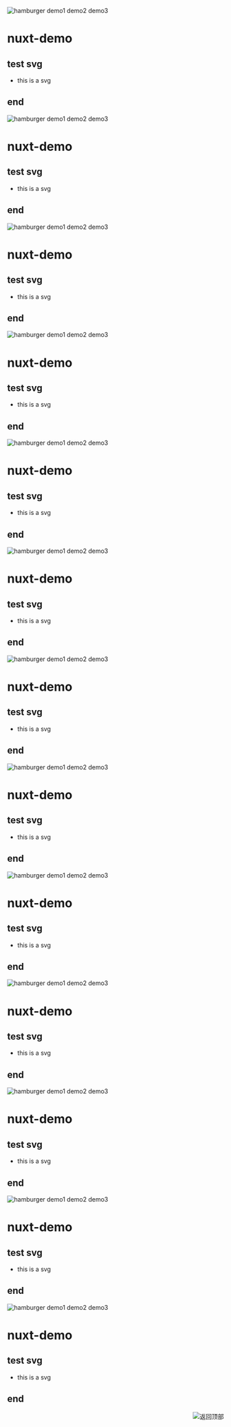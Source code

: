 ![hamburger](docs/assets/hamburger.svg)
demo1
demo2
demo3
# nuxt-demo
## test svg
- this is a svg
## end
![hamburger](docs/assets/hamburger.svg)
demo1
demo2
demo3
# nuxt-demo
## test svg
- this is a svg
## end
![hamburger](docs/assets/hamburger.svg)
demo1
demo2
demo3
# nuxt-demo
## test svg
- this is a svg
## end
![hamburger](docs/assets/hamburger.svg)
demo1
demo2
demo3
# nuxt-demo
## test svg
- this is a svg
## end
![hamburger](docs/assets/hamburger.svg)
demo1
demo2
demo3
# nuxt-demo
## test svg
- this is a svg
## end
![hamburger](docs/assets/hamburger.svg)
demo1
demo2
demo3
# nuxt-demo
## test svg
- this is a svg
## end
![hamburger](docs/assets/hamburger.svg)
demo1
demo2
demo3
# nuxt-demo
## test svg
- this is a svg
## end
![hamburger](docs/assets/hamburger.svg)
demo1
demo2
demo3
# nuxt-demo
## test svg
- this is a svg
## end
![hamburger](docs/assets/hamburger.svg)
demo1
demo2
demo3
# nuxt-demo
## test svg
- this is a svg
## end
![hamburger](docs/assets/hamburger.svg)
demo1
demo2
demo3
# nuxt-demo
## test svg
- this is a svg
## end
![hamburger](docs/assets/hamburger.svg)
demo1
demo2
demo3
# nuxt-demo
## test svg
- this is a svg
## end
![hamburger](docs/assets/hamburger.svg)
demo1
demo2
demo3
# nuxt-demo
## test svg
- this is a svg
## end
![hamburger](docs/assets/hamburger.svg)
demo1
demo2
demo3
# nuxt-demo
## test svg
- this is a svg
## end

<a href="#readme">
<img src="https://img.shields.io/badge/-返回顶部-FFFFFF.svg" title="返回顶部" align="right"/>
</a>
